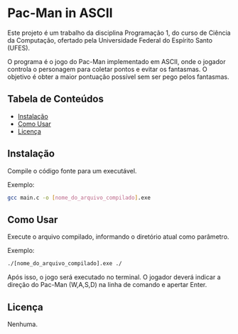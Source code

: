 # Pac-Man in ASCII

Este projeto é um trabalho da disciplina Programação 1, do curso de Ciência da Computação, ofertado pela Universidade Federal do Espírito Santo (UFES).

O programa é o jogo do Pac-Man implementado em ASCII, onde o jogador controla o personagem para coletar pontos e evitar os fantasmas. O objetivo é obter a maior pontuação possível sem ser pego pelos fantasmas.

## Tabela de Conteúdos

- [Instalação](#instalação)
- [Como Usar](#como-usar)
- [Licença](#licença)

## Instalação

Compile o código fonte para um executável.

Exemplo:
```bash
gcc main.c -o [nome_do_arquivo_compilado].exe
```

## Como Usar

Execute o arquivo compilado, informando o diretório atual como parâmetro.

Exemplo:
```bash
./[nome_do_arquivo_compilado].exe ./
```

Após isso, o jogo será executado no terminal. O jogador deverá indicar a direção do Pac-Man (W,A,S,D) na linha de comando e apertar Enter.

## Licença

Nenhuma.
